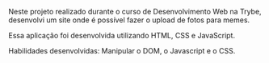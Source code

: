 Neste projeto realizado durante o curso de Desenvolvimento Web na Trybe, desenvolvi um site onde é possível fazer o upload de fotos para memes.

Essa aplicação foi desenvolvida utilizando HTML, CSS e JavaScript.

Habilidades desenvolvidas: Manipular o DOM, o Javascript e o CSS.
